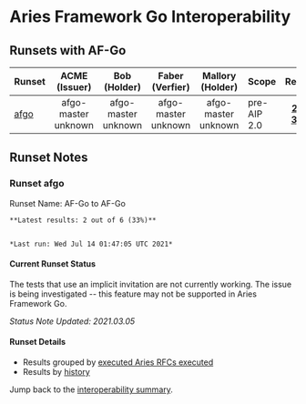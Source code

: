 # Aries Framework Go Interoperability

## Runsets with AF-Go

| Runset | ACME<br>(Issuer) | Bob<br>(Holder) | Faber<br>(Verfier) | Mallory<br>(Holder) | Scope | Results | 
| ------ | :--------------: | :-------------: | :----------------: | :-----------------: | ----- | :-----: | 
| [afgo](#runset-afgo) | afgo-master<br>unknown | afgo-master<br>unknown | afgo-master<br>unknown | afgo-master<br>unknown | pre-AIP 2.0 | [**2 / 6<br>33%**](https://allure.vonx.io/api/allure-docker-service/projects/afgo/reports/latest/index.html?redirect=false#behaviors) |

## Runset Notes

### Runset **afgo**

Runset Name: AF-Go to AF-Go

```tip
**Latest results: 2 out of 6 (33%)**


*Last run: Wed Jul 14 01:47:05 UTC 2021*
```

#### Current Runset Status

The tests that use an implicit invitation are not currently working. The issue is being investigated -- this feature may not be
supported in Aries Framework Go.

*Status Note Updated: 2021.03.05*

#### Runset Details

- Results grouped by [executed Aries RFCs executed](https://allure.vonx.io/api/allure-docker-service/projects/afgo/reports/latest/index.html?redirect=false#behaviors)
- Results by [history](https://allure.vonx.io/allure-docker-service-ui/projects/afgo/reports/latest)

Jump back to the [interoperability summary](./README.md).

